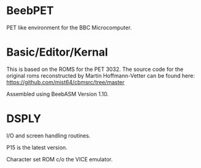# BeebPET

PET like environment for the BBC Microcomputer.

Basic/Editor/Kernal
===================

This is based on the ROMS for the PET 3032.
The source code for the original roms reconstructed by Martin Hoffmann-Vetter can be found here:
https://github.com/mist64/cbmsrc/tree/master

Assembled using BeebASM Version 1.10.

DSPLY
=====

I/O and screen handling routines.

P15 is the latest version.

Character set ROM c/o the VICE emulator.
